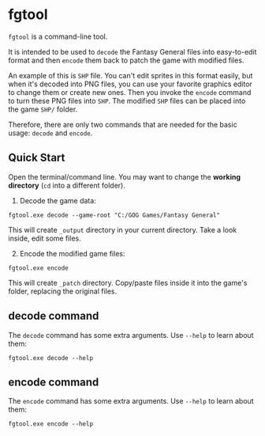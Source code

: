 # fgtool

`fgtool` is a command-line tool.

It is intended to be used to `decode` the Fantasy General files into easy-to-edit format and then `encode` them back to patch the game with modified files.

An example of this is `SHP` file. You can't edit sprites in this format easily, but when it's decoded into PNG files, you can use your favorite graphics editor to change them or create new ones. Then you invoke the `encode` command to turn these PNG files into `SHP`. The modified `SHP` files can be placed into the game `SHP/` folder.

Therefore, there are only two commands that are needed for the basic usage: `decode` and `encode`.

## Quick Start

Open the terminal/command line. You may want to change the **working directory** (`cd` into a different folder).

1. Decode the game data:

```
fgtool.exe decode --game-root "C:/GOG Games/Fantasy General"
```

This will create `_output` directory in your current directory. Take a look inside, edit some files.

2. Encode the modified game files:

```
fgtool.exe encode
```

This will create `_patch` directory. Copy/paste files inside it into the game's folder, replacing the original files.

## decode command

The `decode` command has some extra arguments. Use `--help` to learn about them:

```
fgtool.exe decode --help
```

## encode command

The `encode` command has some extra arguments. Use `--help` to learn about them:

```
fgtool.exe encode --help
```

